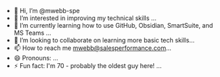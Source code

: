 - 👋 Hi, I’m @mwebb-spe
- 👀 I’m interested in improving my technical skills ...
- 🌱 I’m currently learning how to use GitHub, Obsidian, SmartSuite, and MS Teams ...
- 💞️ I’m looking to collaborate on learning more basic tech skills...
- 📫 How to reach me mwebb@salesperformance.com...
- 😄 Pronouns: ...
- ⚡ Fun fact: I'm 70 - probably the oldest guy here! ...

<!---
mwebb-spe/mwebb-spe is a ✨ special ✨ repository because its `README.md` (this file) appears on your GitHub profile.
You can click the Preview link to take a look at your changes.
--->
